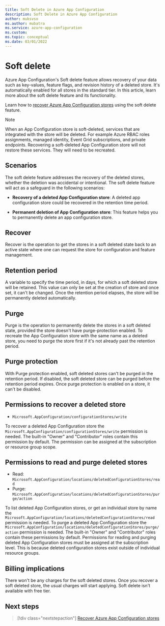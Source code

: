 ```yaml
---
title: Soft Delete in Azure App Configuration
description: Soft Delete in Azure App Configuration 
author: muksvso
ms.author: mubatra
ms.service: azure-app-configuration
ms.custom:
ms.topic: conceptual
ms.date: 03/01/2022
---
```


# Soft delete

Azure App Configuration's Soft delete feature allows recovery of your data such as key-values, feature flags, and revision history of a deleted store. It's automatically enabled for all stores in the standard tier. In this article, learn more about the soft delete feature and its functionality.

Learn how to [recover Azure App Configuration stores](./howto-recover-deleted-stores-in-azure-app-configuration.md) using the soft delete feature.

> [!NOTE]
> When an App Configuration store is soft-deleted, services that are integrated with the store will be deleted. For example Azure RBAC roles assignments, managed identity, Event Grid subscriptions, and private endpoints. Recovering a soft-deleted App Configuration store will not restore these services. They will need to be recreated.

## Scenarios

The soft delete feature addresses the recovery of the deleted stores, whether the deletion was accidental or intentional. The soft delete feature will act as a safeguard in the following scenarios:

* **Recovery of a deleted App Configuration store**: A deleted app configuration store could be recovered in the retention time period.

* **Permanent deletion of App Configuration store**: This feature helps you to permanently delete an app configuration store.

## Recover
Recover is the operation to get the stores in a soft deleted state back to an active state where one can request the store for configuration and feature management.

## Retention period
A variable to specify the time period, in days, for which a soft deleted store will be retained. This value can only be set at the creation of store and once set, it can't be changed. Once the retention period elapses, the store will be permanently deleted automatically.

## Purge
Purge is the operation to permanently delete the stores in a soft deleted state, provided the store doesn't have purge-protection enabled. To recreate the App Configuration store with the same name as a deleted store, you need to purge the store first if it's not already past the retention period.

## Purge protection
With Purge protection enabled, soft deleted stores can't be purged in the retention period. If disabled, the soft deleted store can be purged before the retention period expires. Once purge protection is enabled on a store, it can't be disabled.

## Permissions to recover a deleted store

- `Microsoft.AppConfiguration/configurationStores/write`

To recover a deleted App Configuration store the `Microsoft.AppConfiguration/configurationStores/write` permission is needed. The built-in "Owner" and "Contributor" roles contain this permission by default. The permission can be assigned at the subscription or resource group scope.

## Permissions to read and purge deleted stores

* Read: `Microsoft.AppConfiguration/locations/deletedConfigurationStores/read`
* Purge: `Microsoft.AppConfiguration/locations/deletedConfigurationStores/purge/action`

To list deleted App Configuration stores, or get an individual store by name the `Microsoft.AppConfiguration/locations/deletedConfigurationStores/read` permission is needed. To purge a deleted App Configuration store the `Microsoft.AppConfiguration/locations/deletedConfigurationStores/purge/action` permission is needed. The built-in "Owner" and "Contributor" roles contain these permissions by default. Permissions for reading and purging deleted App Configuration stores must be assigned at the subscription level. This is because deleted configuration stores exist outside of individual resource groups. 

## Billing implications

There won't be any charges for the soft deleted stores. Once you recover a soft deleted store, the usual charges will start applying. Soft delete isn't available with free tier.

## Next steps

> [!div class="nextstepaction"]
> [Recover Azure App Configuration stores](./howto-recover-deleted-stores-in-azure-app-configuration.md)  
